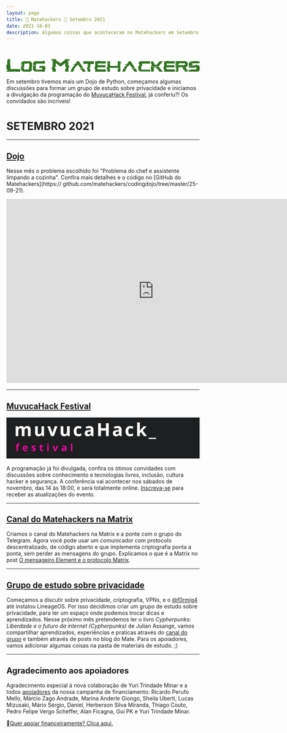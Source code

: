 ```yaml
---
layout: page
title: 🧉 Matehackers 👾 Setembro 2021
date: 2021-10-03
description: Algumas coisas que aconteceram no Matehackers em Setembro.
---
```


<br>


![Log Matehackers](/assets/2021/log-verde.png)

Em setembro tivemos mais um Dojo de Python, começamos algumas discussões para formar um grupo de estudo sobre privacidade e iniciamos a divulgação da programação do [MuvucaHack Festival](https://muvuca.matehackers.org/), já conferiu?! Os convidados são incríveis!

# SETEMBRO 2021 

---

## [Dojo](https://www.youtube.com/watch?v=JgQ4nQzVMjQ)

Nesse mês o problema escolhido foi "Problema do chef e assistente limpando a cozinha". Confira mais detalhes e o código no [GitHub do Matehackers](https://
github.com/matehackers/codingdojo/tree/master/25-09-21).

<iframe class='youtube-player youtuber' type='text/html' width='768' height='480' src='https://www.youtube.com/embed/JgQ4nQzVMjQ?rel=0&fs=1' webkitAllowFullScreen mozallowfullscreen allowFullScreen frameborder='0'></iframe>

---

## [MuvucaHack Festival](https://muvuca.matehackers.org/)

![Logo MuvucaHack Festival](/assets/2021/muvuca.png)

A programação já foi divulgada, confira os ótimos convidades com discussões sobre conhecimento e tecnologias livres, inclusão, cultura hacker e segurança. A conferência vai acontecer nos sábados de novembro, das 14 às 18:00, e será totalmente online. [Inscreva-se](https://muvuca.matehackers.org/) para receber as atualizações do evento.

---

## [Canal do Matehackers na Matrix](https://matrix.to/#/#matehackers-bridges:matrix.org)

Criamos o canal do Matehackers na Matrix e a ponte com o grupo do Telegram. Agora você pode usar um comunicador com protocolo descentralizado, de código aberto e que implementa criptografia ponta a ponta, sem perder as mensagens do grupo. Explicamos o que é a Matrix no post [O mensageiro Element e o protocolo Matrix](https://f0rmig4.dev/mensageiro-element-protocolo-matrix/). 

---

## [Grupo de estudo sobre privacidade](https://matrix.to/#/#privacidade-matehackers:matrix.org)
Começamos a discutir sobre privacidade, criptografia, VPNs, e o [@f0rmig4](https://app.element.io/#/user/@f0rmig4:matrix.org) até instalou LineageOS. Por isso decidimos criar um grupo de estudo sobre privacidade, para ter um espaço onde podemos trocar dicas e aprendizados. Nesse próximo mês pretendemos ler o livro *Cypherpunks: Liberdade e o futuro da internet (Cypherpunks)* de Julian Assange, vamos compartilhar aprendizados, experiências e praticas através do [canal do grupo](https://matrix.to/#/#privacidade-matehackers:matrix.org) e também através de posts no blog do Mate. Para os apoiadores, vamos adicionar algumas coisas na pasta de materiais de estudo. ;)

---

## Agradecimento aos apoiadores

Agradecimento especial à nova colaboração de Yuri Trindade Minar e a todos [apoiadores](https://apoia.se/matehackers) da nossa campanha de financiamento:
Ricardo Perufo Mello, Márcio Zago Andrade, Marina Anderle Giongo, Sheila Uberti, Lucas Mizusaki, Mário Sérgio, Daniel, Herberson Silva Miranda, Thiago Couto, Pedro Felipe Vergo Scheffer, Alan Ficagna, Gui PK e Yuri Trindade Minar.

💎[Quer apoiar financeiramente? Clica aqui.](https://matehackers.org/renda)